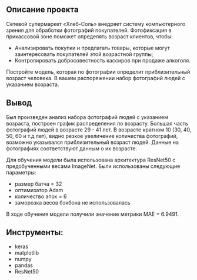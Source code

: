 ## Описание проекта

Сетевой супермаркет «Хлеб-Соль» внедряет систему компьютерного зрения для обработки фотографий покупателей. Фотофиксация в прикассовой зоне поможет определять возраст клиентов, чтобы:

* Анализировать покупки и предлагать товары, которые могут заинтересовать покупателей этой возрастной группы;
* Контролировать добросовестность кассиров при продаже алкоголя.

Постройте модель, которая по фотографии определит приблизительный возраст человека. В вашем распоряжении набор фотографий людей с указанием возраста.

## Вывод

Был произведен анализ набора фотографий людей с указанием возраста, построен график распределения по возрасту. Большая часть фотографий людей в возрасте 29 - 41 лет. В возрасте кратном 10 (30, 40, 50, 60 и т.д лет), видно резкое увеличение количества фотографий, возможно указывался приблизительный возраст людей. Данные на фотографиях соответствуют данным о их возрасте.

Для обучения модели была использована архитектура ResNet50 с предобученными весами  ImageNet. Были использованы следующие параметры:
- размер батча = 32
- оптимизатор Adam 
- количество эпох = 6
- заморозка весов бэкбона не использовалась 

В ходе обучения модели получили значение метрики MAE = 6.9491.

## Инструменты:

- keras
- matplotlib
- numpy
- pandas
- ResNet50
